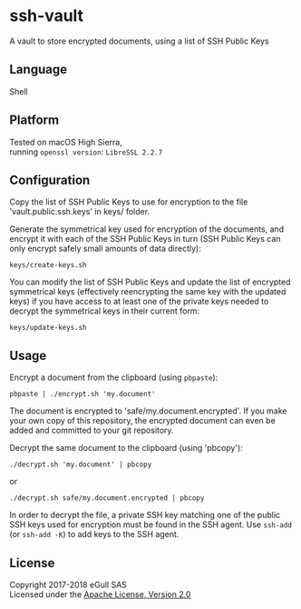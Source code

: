 # ssh-vault
A vault to store encrypted documents, using a list of SSH Public Keys

## Language

Shell

## Platform

Tested on macOS High Sierra,  
running `openssl version`: `LibreSSL 2.2.7`

## Configuration

Copy the list of SSH Public Keys to use for encryption to the file
'vault.public.ssh.keys' in keys/ folder.

Generate the symmetrical key used for encryption of the documents,
and encrypt it with each of the SSH Public Keys in turn (SSH Public
Keys can only encrypt safely small amounts of data directly):

```
keys/create-keys.sh
```

You can modify the list of SSH Public Keys and update the list of encrypted
symmetrical keys (effectively reencrypting the same key with the updated keys)
if you have access to at least one of the private keys needed to decrypt the
symmetrical keys in their current form:

```
keys/update-keys.sh
```

## Usage

Encrypt a document from the clipboard (using `pbpaste`):

```
pbpaste | ./encrypt.sh 'my.document'
```

The document is encrypted to 'safe/my.document.encrypted'.
If you make your own copy of this repository, the encrypted document
can even be added and committed to your git repository.

Decrypt the same document to the clipboard (using 'pbcopy'):

```
./decrypt.sh 'my.document' | pbcopy
```

or

```
./decrypt.sh safe/my.document.encrypted | pbcopy
```

In order to decrypt the file, a private SSH key matching one of the
public SSH keys used for encryption must be found in the SSH agent.
Use `ssh-add` (or `ssh-add -K`) to add keys to the SSH agent.

## License

Copyright 2017-2018 eGull SAS  
Licensed under the [Apache License, Version 2.0][APACHE2]

[APACHE2]: http://www.apache.org/licenses/LICENSE-2.0
